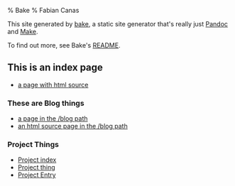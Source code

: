 % Bake
% Fabian Canas

This site generated by [bake](https://github.com/fcanas/bake), a static site generator that's really just [Pandoc](http://pandoc.org) and [Make](https://www.gnu.org/software/make/).

To find out more, see Bake's [README](README.html).

## This is an index page

* [a page with html source](bare.html)

### These are Blog things
* [a page in the /blog path](blog/post.html)
* [an html source page in the /blog path](blog/static.html)

### Project Things
* [Project index](projects/p1/index.html)
* [Project thing](projects/p1/thing.html)
* [Project Entry](projects/p1/entry.html)
